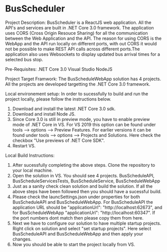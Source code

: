 # BusScheduler
Project Description: BusScheduler is a ReactJS web application. All the API's and services are built in .NET Core 3.0 framework.
The application uses CORS (Cross Origin Resouce Sharing) for all the communication between the Web Application and the API. The reason 
for using CORS is the WebApp and the API run locally on different ports, with out CORS it would not be possible to make REST API calls 
across different ports.The application also uses Websockets to display updated bus arrival times for a selected bus stop. 

Pre-Requisites:
  .NET Core 3.0
  Visual Studio 
  NodeJS
  
Project Target Framwork: The BusScheduleWebApp solution has 4 projects. All the projects are developed targetting the 
.NET Core 3.0 framework. 

Local environement setup: 
  In order to sucessfully to build and run the project locally, please follow the instructions below.
  1. Download and install the latest .NET Core 3.0 sdk.
  2. Download and install Node JS.
  3. Since Core 3.0 is still in preview mode, you have to enable preview mode of .NET Core in VS. For VS 2019 this option can be 
    found under tools --> options --> Preview Features. For earlier versions it can be found under tools --> options --> Projects and Solutions. Here check the checkbox "Use previews of .NET Core SDK". 
  4. Restart VS.
    
Local Build Instructions: 
  1. After sucessfully completing the above steps. Clone the repository to your local machine.
  2. Open the solution in VS. You should see 4 projects. BusScheduleAPI, BusScheduleServicesTests, BusScheduleService, BusScheduleWebApp
  3. Just as a sanity check clean solution and build the solution. If all the above steps have been followed then you should have a 
    sucessful build.
  4. Please check the launcSettings.json under properties for both BusScheduleAPI and BusScheduleWebApp. For BusScheduleAPI the       application
    URL should be "applicationUrl": "http://localhost:62673", and for BusScheduleWebApp "applicationUrl": "http://localhost:60347". If the port
    numbers dont match then please copy them from here.
  5. Next we have to configure our solution to have multiple startup projects. Right click on solution and select "set startup projects". 
      Here select BusScheduleAPI and BusScheduleWebApp and then apply your changes.
  6. Now you should be able to start the project locally from VS.
    

